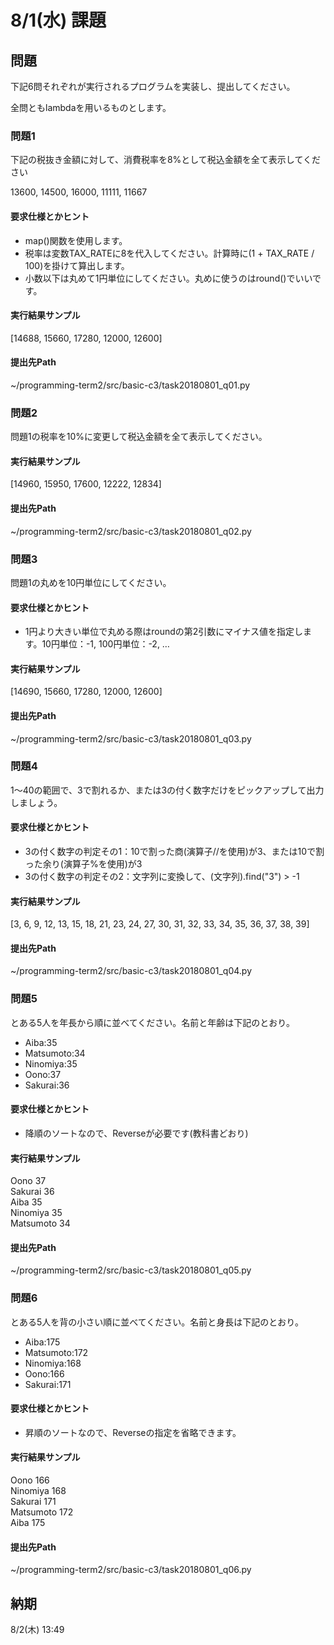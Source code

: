 # 8/1(水) 課題

## 問題

下記6問それぞれが実行されるプログラムを実装し、提出してください。

全問ともlambdaを用いるものとします。

### 問題1

下記の税抜き金額に対して、消費税率を8%として税込金額を全て表示してください

13600, 14500, 16000, 11111, 11667

#### 要求仕様とかヒント

* map()関数を使用します。
* 税率は変数TAX_RATEに8を代入してください。計算時に(1 + TAX_RATE / 100)を掛けて算出します。
* 小数以下は丸めて1円単位にしてください。丸めに使うのはround()でいいです。

#### 実行結果サンプル
[14688, 15660, 17280, 12000, 12600]

#### 提出先Path

~/programming-term2/src/basic-c3/task20180801_q01.py

### 問題2

問題1の税率を10%に変更して税込金額を全て表示してください。

#### 実行結果サンプル

[14960, 15950, 17600, 12222, 12834]

#### 提出先Path

~/programming-term2/src/basic-c3/task20180801_q02.py

### 問題3

問題1の丸めを10円単位にしてください。

#### 要求仕様とかヒント

* 1円より大きい単位で丸める際はroundの第2引数にマイナス値を指定します。10円単位：-1, 100円単位：-2, …

#### 実行結果サンプル

[14690, 15660, 17280, 12000, 12600]

#### 提出先Path

~/programming-term2/src/basic-c3/task20180801_q03.py

### 問題4

1〜40の範囲で、3で割れるか、または3の付く数字だけをピックアップして出力しましょう。

#### 要求仕様とかヒント

* 3の付く数字の判定その1：10で割った商(演算子//を使用)が3、または10で割った余り(演算子%を使用)が3
* 3の付く数字の判定その2：文字列に変換して、(文字列).find("3") > -1

#### 実行結果サンプル

[3, 6, 9, 12, 13, 15, 18, 21, 23, 24, 27, 30, 31, 32, 33, 34, 35, 36, 37, 38, 39]

#### 提出先Path

~/programming-term2/src/basic-c3/task20180801_q04.py

### 問題5

とある5人を年長から順に並べてください。名前と年齢は下記のとおり。

* Aiba:35
* Matsumoto:34
* Ninomiya:35
* Oono:37
* Sakurai:36

#### 要求仕様とかヒント

* 降順のソートなので、Reverseが必要です(教科書どおり)

#### 実行結果サンプル

Oono 37  
Sakurai 36  
Aiba 35  
Ninomiya 35  
Matsumoto 34

#### 提出先Path

~/programming-term2/src/basic-c3/task20180801_q05.py

### 問題6

とある5人を背の小さい順に並べてください。名前と身長は下記のとおり。

* Aiba:175
* Matsumoto:172
* Ninomiya:168
* Oono:166
* Sakurai:171

#### 要求仕様とかヒント

* 昇順のソートなので、Reverseの指定を省略できます。

#### 実行結果サンプル

Oono 166  
Ninomiya 168  
Sakurai 171  
Matsumoto 172  
Aiba 175

#### 提出先Path

~/programming-term2/src/basic-c3/task20180801_q06.py

## 納期

8/2(木) 13:49
